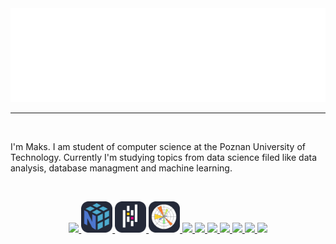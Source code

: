 
<a href="https://github.com/Skamlo">
  <img src="hello.svg" width="100%" height="150px" alt="Hi, I'm Maks">
</a>

---
<br/>

I'm Maks. I am student of computer science at the Poznan University of Technology. Currently I'm studying topics from data science filed like data analysis, database managment and machine learning.

<br/>

<p align="center" display="flex" text-decoration="none">
  <a href="https://github.com/Skamlo"> <img src="https://skillicons.dev/icons?i=py" /> </a>
  <a href="https://github.com/Skamlo"> <img src="./icons/Numpy-Dark.svg" height=50px /> </a>
  <a href="https://github.com/Skamlo"> <img src="./icons/Pandas-Dark.svg" height=50px /> </a>
  <a href="https://github.com/Skamlo"> <img src="./icons/Matplotlib-Dark.svg" height=50px /> </a>
  <a href="https://github.com/Skamlo"> <img src="https://skillicons.dev/icons?i=sklearn" /> </a>
  <a href="https://github.com/Skamlo"> <img src="https://skillicons.dev/icons?i=c" /> </a>
  <a href="https://github.com/Skamlo"> <img src="https://skillicons.dev/icons?i=cpp" /> </a>
  <a href="https://github.com/Skamlo"> <img src="https://skillicons.dev/icons?i=postgres" /> </a>
  <a href="https://github.com/Skamlo"> <img src="https://skillicons.dev/icons?i=sqlite" /> </a>
  <a href="https://github.com/Skamlo"> <img src="https://skillicons.dev/icons?i=git" /> </a>
  <a href="https://github.com/Skamlo"> <img src="https://skillicons.dev/icons?i=docker" /> </a>
</p>
